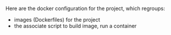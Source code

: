 Here are the docker configuration for the project, which regroups:
- images (Dockerfiles) for the project
- the associate script to build image, run a container
